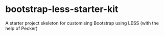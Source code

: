bootstrap-less-starter-kit
==========================

A starter project skeleton for customising Bootstrap using LESS (with the help of Pecker)
